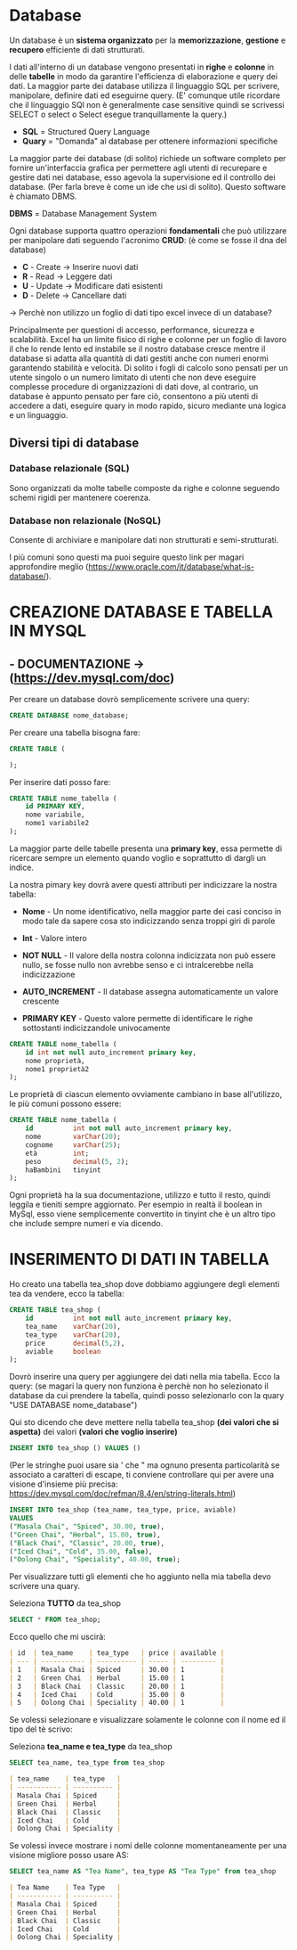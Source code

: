 # Database

Un database è un **sistema organizzato** per la **memorizzazione**, **gestione** e **recupero** efficiente di dati strutturati.

I dati all'interno di un database vengono presentati in **righe** e **colonne** in delle **tabelle** in modo da garantire l'efficienza di elaborazione e query dei dati. La maggior parte dei database utilizza il linguaggio SQL per scrivere, manipolare, definire dati ed eseguirne query. (E' comunque utile ricordare che il linguaggio SQl non è generalmente case sensitive quindi se scrivessi SELECT o select o Select esegue tranquillamente la query.)

- **SQL** = Structured Query Language
- **Quary** = "Domanda" al database per ottenere informazioni specifiche

La maggior parte dei database (di solito) richiede un software completo per fornire un'interfaccia grafica per permettere agli utenti di recurepare e gestire dati nei database, esso agevola la supervisione ed il controllo dei database. (Per farla breve è come un ide che usi di solito).
Questo software è chiamato DBMS.

**DBMS** = Database Management System

Ogni database supporta quattro operazioni **fondamentali** che può utilizzare per manipolare dati seguendo l'acronimo **CRUD**:
(è come se fosse il dna del database)

- **C** - Create -> Inserire nuovi dati
- **R** - Read -> Leggere dati
- **U** - Update -> Modificare dati esistenti
- **D** - Delete -> Cancellare dati

-> Perchè non utilizzo un foglio di dati tipo excel invece di un database?

Principalmente per questioni di accesso, performance, sicurezza e scalabilità.
Excel ha un limite fisico di righe e colonne per un foglio di lavoro il che lo rende lento ed instabile se il nostro database cresce mentre il database si adatta alla quantità di dati gestiti anche con numeri enormi garantendo stabilità e velocità. Di solito i fogli di calcolo sono pensati per un utente singolo o un numero limitato di utenti che non deve eseguire complesse procedure di organizzazioni di dati dove, al contrario, un database è appunto pensato per fare ciò, consentono a più utenti di accedere a dati, eseguire quary in modo rapido, sicuro mediante una logica e un linguaggio.

## Diversi tipi di database

### Database relazionale (SQL)

Sono organizzati da molte tabelle composte da righe e colonne seguendo schemi rigidi per mantenere coerenza.

### Database non relazionale (NoSQL)

Consente di archiviare e manipolare dati non strutturati e semi-strutturati.

I più comuni sono questi ma puoi seguire questo link per magari approfondire meglio (https://www.oracle.com/it/database/what-is-database/).

# CREAZIONE DATABASE E TABELLA IN MYSQL

## - DOCUMENTAZIONE -> (https://dev.mysql.com/doc)

Per creare un database dovrò semplicemente scrivere una query:

```sql
CREATE DATABASE nome_database;
```

Per creare una tabella bisogna fare:

```sql
CREATE TABLE (

);
```

Per inserire dati posso fare:

```sql
CREATE TABLE nome_tabella (
    id PRIMARY KEY,
    nome variabile,
    nome1 variabile2
);
```

La maggior parte delle tabelle presenta una **primary key**, essa permette di ricercare sempre un elemento quando voglio e soprattutto di dargli un indice.

La nostra pimary key dovrà avere questi attributi per indicizzare la nostra tabella:

- **Nome** - Un nome identificativo, nella maggior parte dei casi conciso in modo tale da sapere cosa sto indicizzando senza troppi giri di parole

- **Int** - Valore intero

- **NOT NULL** - Il valore della nostra colonna indicizzata non può essere nullo, se fosse nullo non avrebbe senso e ci intralcerebbe nella indicizzazione

- **AUTO_INCREMENT** - Il database assegna automaticamente un valore crescente

- **PRIMARY KEY** - Questo valore permette di identificare le righe sottostanti indicizzandole univocamente

```sql
CREATE TABLE nome_tabella (
    id int not null auto_increment primary key,
    nome proprietà,
    nome1 proprietà2
);
```

Le proprietà di ciascun elemento ovviamente cambiano in base all'utilizzo, le più comuni possono essere:

```sql
CREATE TABLE nome_tabella (
    id          int not null auto_increment primary key,
    nome        varChar(20);
    cognome     varChar(25);
    età         int;
    peso        decimal(5, 2);
    haBambini   tinyint
);
```

Ogni proprietà ha la sua documentazione, utilizzo e tutto il resto, quindi leggila e tieniti sempre aggiornato. Per esempio in realtà il boolean in MySql, esso viene semplicemente convertito in tinyint che è un altro tipo che include sempre numeri e via dicendo.

# INSERIMENTO DI DATI IN TABELLA

Ho creato una tabella tea_shop dove dobbiamo aggiungere degli elementi tea da vendere, ecco la tabella:

```sql
CREATE TABLE tea_shop (
    id          int not null auto_increment primary key,
    tea_name    varChar(20),
    tea_type    varChar(20),
    price       decimal(5,2),
    aviable     boolean
);
```

Dovrò inserire una query per aggiungere dei dati nella mia tabella. Ecco la query:
(se magari la query non funziona è perchè non ho selezionato il database da cui prendere la tabella, quindi posso selezionarlo con la quary "USE DATABASE nome_database")

Qui sto dicendo che deve mettere nella tabella tea_shop **(dei valori che si aspetta)** dei valori **(valori che voglio inserire)**

```sql
INSERT INTO tea_shop () VALUES ()
```

(Per le stringhe puoi usare sia ' che " ma ognuno presenta particolarità se associato a caratteri di escape, ti conviene controllare qui per avere una visione d'insieme più precisa: https://dev.mysql.com/doc/refman/8.4/en/string-literals.html)

```sql
INSERT INTO tea_shop (tea_name, tea_type, price, aviable)
VALUES
("Masala Chai", "Spiced", 30.00, true),
("Green Chai", "Herbal", 15.00, true),
("Black Chai", "Classic", 20.00, true),
("Iced Chai", "Cold", 35.00, false),
("Oolong Chai", "Speciality", 40.00, true);
```

Per visualizzare tutti gli elementi che ho aggiunto nella mia tabella devo scrivere una quary.

Seleziona **TUTTO** da tea_shop

```sql
SELECT * FROM tea_shop;
```

Ecco quello che mi uscirà:

```markdown
| id  | tea_name    | tea_type   | price | available |
| --- | ----------- | ---------- | ----- | --------- |
| 1   | Masala Chai | Spiced     | 30.00 | 1         |
| 2   | Green Chai  | Herbal     | 15.00 | 1         |
| 3   | Black Chai  | Classic    | 20.00 | 1         |
| 4   | Iced Chai   | Cold       | 35.00 | 0         |
| 5   | Oolong Chai | Speciality | 40.00 | 1         |
```

Se volessi selezionare e visualizzare solamente le colonne con il nome ed il tipo del tè scrivo:

Seleziona **tea_name e tea_type** da tea_shop

```sql
SELECT tea_name, tea_type from tea_shop
```

```markdown
| tea_name    | tea_type   |
| ----------- | ---------- |
| Masala Chai | Spiced     |
| Green Chai  | Herbal     |
| Black Chai  | Classic    |
| Iced Chai   | Cold       |
| Oolong Chai | Speciality |
```

Se volessi invece mostrare i nomi delle colonne momentaneamente per una visione migliore posso usare AS:

```sql
SELECT tea_name AS "Tea Name", tea_type AS "Tea Type" from tea_shop
```

```markdown
| Tea Name    | Tea Type   |
| ----------- | ---------- |
| Masala Chai | Spiced     |
| Green Chai  | Herbal     |
| Black Chai  | Classic    |
| Iced Chai   | Cold       |
| Oolong Chai | Speciality |
```
